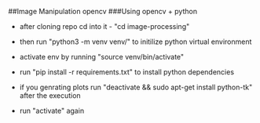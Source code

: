 ##Image Manipulation opencv
###Using opencv + python
* after cloning repo cd into it - "cd image-processing"
* then run "python3 -m venv venv/" to initilize python virtual environment 
* activate env by running "source venv/bin/activate"

* run "pip install -r requirements.txt" to install python dependencies

* if you genrating plots run "deactivate && sudo apt-get install python-tk" after the execution
* run "activate" again 
